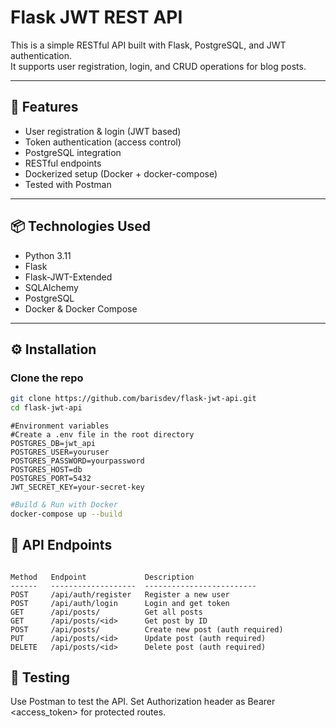 # Flask JWT REST API

This is a simple RESTful API built with Flask, PostgreSQL, and JWT authentication.  
It supports user registration, login, and CRUD operations for blog posts.

---

## 🚀 Features

- User registration & login (JWT based)
- Token authentication (access control)
- PostgreSQL integration
- RESTful endpoints
- Dockerized setup (Docker + docker-compose)
- Tested with Postman

---

## 📦 Technologies Used

- Python 3.11
- Flask
- Flask-JWT-Extended
- SQLAlchemy
- PostgreSQL
- Docker & Docker Compose

---

## ⚙️ Installation

### Clone the repo
```bash
git clone https://github.com/barisdev/flask-jwt-api.git
cd flask-jwt-api
```

```env
#Environment variables
#Create a .env file in the root directory
POSTGRES_DB=jwt_api
POSTGRES_USER=youruser
POSTGRES_PASSWORD=yourpassword
POSTGRES_HOST=db
POSTGRES_PORT=5432
JWT_SECRET_KEY=your-secret-key
```

```bash
#Build & Run with Docker
docker-compose up --build
```

## 📮 API Endpoints

```text

Method   Endpoint             Description
------   -------------------  -------------------------
POST     /api/auth/register   Register a new user
POST     /api/auth/login      Login and get token
GET      /api/posts/          Get all posts
GET      /api/posts/<id>      Get post by ID
POST     /api/posts/          Create new post (auth required)
PUT      /api/posts/<id>      Update post (auth required)
DELETE   /api/posts/<id>      Delete post (auth required)
```
 
## 🧪 Testing
Use Postman to test the API.
Set Authorization header as Bearer <access_token> for protected routes.





